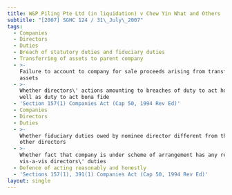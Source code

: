 ```yaml
---
title: W&P Piling Pte Ltd (in liquidation) v Chew Yin What and Others
subtitle: "[2007] SGHC 124 / 31\_July\_2007"
tags:
  - Companies
  - Directors
  - Duties
  - Breach of statutory duties and fiduciary duties
  - Transferring of assets to parent company
  - >-
    Failure to account to company for sale proceeds arising from transferring of
    assets
  - >-
    Whether directors\' actions amounting to breaches of duty to act honestly as
    well as duty to act bona fide
  - 'Section 157(1) Companies Act (Cap 50, 1994 Rev Ed)'
  - Companies
  - Directors
  - Duties
  - >-
    Whether fiduciary duties owed by nominee director different from that of
    other directors
  - >-
    Whether fact that company is under scheme of arrangement has any relevance
    vis-a-vis directors\' duties
  - Defence of acting reasonably and honestly
  - 'Sections 157(1), 391(1) Companies Act (Cap 50, 1994 Rev Ed)'
layout: single
---
```


